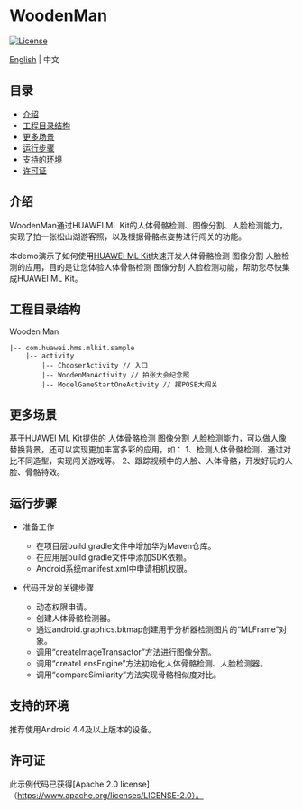 # WoodenMan
[![License](https://img.shields.io/badge/Docs-hmsguides-brightgreen)](https://developer.huawei.com/consumer/cn/doc/development/HMS-Guides/ml-introduction-4)

[English](https://github.com/HMS-Core/hms-ml-demo/blob/master/WoodenMan/README.md) | 中文

## 目录

 * [介绍](#介绍)
 * [工程目录结构](#工程目录结构)
 * [更多场景](#更多场景)
 * [运行步骤](#运行步骤)
 * [支持的环境](#支持的环境)
 * [许可证](#许可证)


## 介绍
WoodenMan通过HUAWEI ML Kit的人体骨骼检测、图像分割、人脸检测能力，实现了拍一张松山湖游客照，以及根据骨骼点姿势进行闯关的功能。

本demo演示了如何使用[HUAWEI ML Kit](https://developer.huawei.com/consumer/cn/hms/huawei-mlkit)快速开发人体骨骼检测 图像分割 人脸检测的应用，目的是让您体验人体骨骼检测 图像分割 人脸检测功能，帮助您尽快集成HUAWEI ML Kit。

## 工程目录结构
Wooden Man

    |-- com.huawei.hms.mlkit.sample
        |-- activity
            |-- ChooserActivity // 入口
            |-- WoodenManActivity // 拍张大会纪念照
            |-- ModelGameStartOneActivity // 摆POSE大闯关

## 更多场景
基于HUAWEI ML Kit提供的 人体骨骼检测 图像分割 人脸检测能力，可以做人像替换背景，还可以实现更加丰富多彩的应用，如：
1、检测人体骨骼检测，通过对比不同造型，实现闯关游戏等。
2、跟踪视频中的人脸、人体骨骼，开发好玩的人脸、骨骼特效。

## 运行步骤
- 准备工作
  - 在项目层build.gradle文件中增加华为Maven仓库。
  - 在应用层build.gradle文件中添加SDK依赖。
  - Android系统manifest.xml中申请相机权限。

- 代码开发的关键步骤
  - 动态权限申请。
  - 创建人体骨骼检测器。
  - 通过android.graphics.bitmap创建用于分析器检测图片的“MLFrame”对象。
  - 调用“createImageTransactor”方法进行图像分割。
  - 调用“createLensEngine”方法初始化人体骨骼检测、人脸检测器。
  - 调用“compareSimilarity”方法实现骨骼相似度对比。

## 支持的环境
推荐使用Android 4.4及以上版本的设备。

##  许可证
此示例代码已获得[Apache 2.0 license]（https://www.apache.org/licenses/LICENSE-2.0）。
